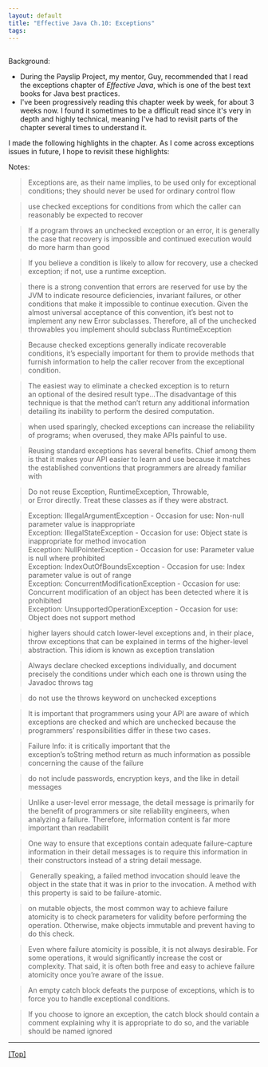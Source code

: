 ```yaml
---
layout: default
title: "Effective Java Ch.10: Exceptions"
tags:
---
```


##

Background:
- During the Payslip Project, my mentor, Guy, recommended that I read the exceptions chapter of _Effective Java_, which is one of the best text books for Java best practices.
- I've been progressively reading this chapter week by week, for about 3 weeks now. I found it sometimes to be a difficult read since it's very in depth and highly technical, meaning I've had to revisit parts of the chapter several times to understand it.

I made the following highlights in the chapter. As I come across exceptions issues in future, I hope to revisit these highlights:

Notes:
> Exceptions are, as their name implies, to be used only for exceptional conditions; they should never be used for ordinary control flow

> use checked exceptions for conditions from which the caller can reasonably be expected to recover

> If a program throws an unchecked exception or an error, it is generally the case that recovery is impossible and continued execution would do more harm than good

> If you believe a condition is likely to allow for recovery, use a checked exception; if not, use a runtime exception.

> there is a strong convention that errors are reserved for use by the JVM to indicate resource deficiencies, invariant failures, or other conditions that make it impossible to continue execution. Given the almost universal acceptance of this convention, it’s best not to implement any new Error subclasses. Therefore, all of the unchecked throwables you implement should subclass RuntimeException

> Because checked exceptions generally indicate recoverable conditions, it’s especially important for them to provide methods that furnish information to help the caller recover from the exceptional condition.

> The easiest way to eliminate a checked exception is to return an optional of the desired result type…The disadvantage of this technique is that the method can’t return any additional information detailing its inability to perform the desired computation.

> when used sparingly, checked exceptions can increase the reliability of programs; when overused, they make APIs painful to use. 

> Reusing standard exceptions has several benefits. Chief among them is that it makes your API easier to learn and use because it matches the established conventions that programmers are already familiar with

> Do not reuse Exception, RuntimeException, Throwable, or Error directly. Treat these classes as if they were abstract.

> Exception: IllegalArgumentException - Occasion for use: Non-null parameter value is inappropriate  
Exception: IllegalStateException - Occasion for use: Object state is inappropriate for method invocation  
Exception: NullPointerException - Occasion for use: Parameter value is null where prohibited  
Exception: IndexOutOfBoundsException - Occasion for use: Index parameter value is out of range  
Exception: ConcurrentModificationException - Occasion for use: Concurrent modification of an object has been detected where it is prohibited    
Exception: UnsupportedOperationException - Occasion for use: Object does not support method  

> higher layers should catch lower-level exceptions and, in their place, throw exceptions that can be explained in terms of the higher-level abstraction. This idiom is known as exception translation


> Always declare checked exceptions individually, and document precisely the conditions under which each one is thrown using the Javadoc throws tag

> do not use the throws keyword on unchecked exceptions

> It is important that programmers using your API are aware of which exceptions are checked and which are unchecked because the programmers’ responsibilities differ in these two cases.


> Failure Info:
it is critically important that the exception’s toString method return as much information as possible concerning the cause of the failure

> do not include passwords, encryption keys, and the like in detail messages

> Unlike a user-level error message, the detail message is primarily for the benefit of programmers or site reliability engineers, when analyzing a failure. Therefore, information content is far more important than readabilit

> One way to ensure that exceptions contain adequate failure-capture information in their detail messages is to require this information in their constructors instead of a string detail message. 

> Generally speaking, a failed method invocation should leave the object in the state that it was in prior to the invocation. A method with this property is said to be failure-atomic.

> on mutable objects, the most common way to achieve failure atomicity is to check parameters for validity before performing the operation. Otherwise, make objects immutable and prevent having to do this check.

> Even where failure atomicity is possible, it is not always desirable. For some operations, it would significantly increase the cost or complexity. That said, it is often both free and easy to achieve failure atomicity once you’re aware of the issue.

> An empty catch block defeats the purpose of exceptions, which is to force you to handle exceptional conditions.

> If you choose to ignore an exception, the catch block should contain a comment explaining why it is appropriate to do so, and the variable should be named ignored


***

[[Top]](#top)
